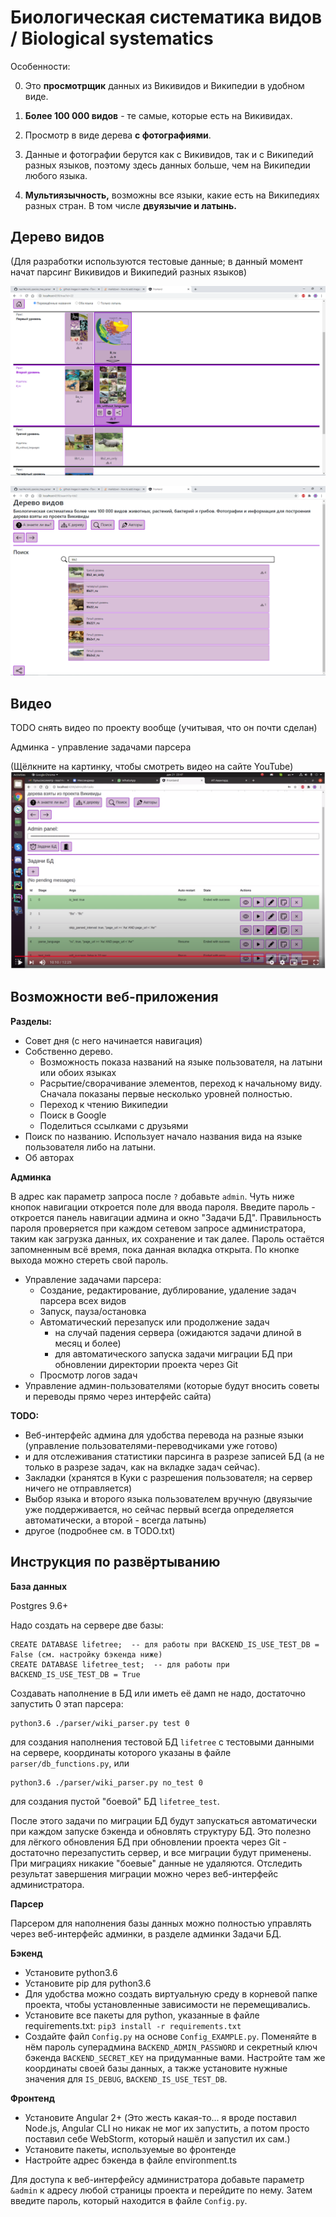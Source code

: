 <h1>Биологическая систематика видов / Biological systematics</h1>

Особенности:

0. Это **просмотрщик** данных из Викивидов и Википедии в удобном виде.

1. **Более 100 000 видов** - те самые, которые есть на Викивидах.

2. Просмотр в виде дерева **с фотографиями**.

3. Данные и фотографии берутся как с Викивидов, так и с Википедий разных языков,
   поэтому здесь данных больше, чем на Википедии любого языка.
   
4. **Мультиязычность,** возможны все языки, какие есть на Википедиях разных стран. В том числе **двуязычие и латынь.**




<h2>Дерево видов</h2>

(Для разработки используются тестовые данные; в данный момент начат парсинг Викивидов и Википедий разных языков)

![Дерево видов](Tree.png?raw=true "Title")

![Дерево видов](Search.png?raw=true "Title")




<h2>Видео</h2>

TODO снять видео по проекту вообще (учитывая, что он почти сделан)

Админка - управление задачами парсера

(Щёлкните на картинку, чтобы смотреть видео на сайте YouTube)
[![Админка - управление задачами парсера - смотреть видео](Videos-admin-parser_tasks.png?raw=true "Title")](https://youtu.be/pciVjlwQ92Q)




<h2>Возможности веб-приложения</h2>

**Разделы:**

- Совет дня (с него начинается навигация)
- Собственно дерево.
  - Возможность показа названий на языке пользователя, на латыни или обоих языках
  - Расрытие/сворачивание элементов, переход к начальному виду. Сначала показаны первые несколько уровней полностью.
  - Переход к чтению Википедии
  - Поиск в Google
  - Поделиться ссылками с друзьями
- Поиск по названию. Использует начало названия вида на языке пользователя либо на латыни.
- Об авторах

**Админка**

В адрес как параметр запроса после `?` добавьте `admin`.
Чуть ниже кнопок навигации откроется поле для ввода пароля.
Введите пароль - откроется панель навигации админа и окно "Задачи БД".
Правильность пароля проверяется при каждом сетевом запросе администратора,
таким как загрузка данных, их сохранение и так далее.
Пароль остаётся запомненным всё время, пока данная вкладка открыта. По кнопке выхода можно стереть свой пароль.

- Управление задачами парсера:
  - Создание, редактирование, дублирование, удаление задач парсера всех видов
  - Запуск, пауза/остановка
  - Автоматический перезапуск или продолжение задач
    - на случай падения сервера (ожидаются задачи длиной в месяц и более)
    - для автоматического запуска задачи миграции БД при обновлении директории проекта через Git
  - Просмотр логов задач
- Управление админ-пользователями (которые будут вносить советы и переводы прямо через интерфейс сайта)

**TODO:**
- Веб-интерфейс админа для удобства перевода на разные языки (управление пользователями-переводчиками уже готово)
- и для отслеживания статистики парсинга в разрезе записей БД (а не только в разрезе задач, как на вкладке задач сейчас).
- Закладки (хранятся в Куки с разрешения пользователя; на сервер ничего не отправляется)
- Выбор языка и второго языка пользователем вручную (двуязычие уже поддерживается, но сейчас первый всегда определяется автоматически, а второй - всегда латынь)
- другое (подробнее см. в TODO.txt)



<h2>Инструкция по развёртыванию</h2>

**База данных**

Postgres 9.6+

Надо создать на сервере две базы:
```
CREATE DATABASE lifetree;  -- для работы при BACKEND_IS_USE_TEST_DB = False (см. настройку бэкенда ниже)
CREATE DATABASE lifetree_test;  -- для работы при BACKEND_IS_USE_TEST_DB = True
```

Создавать наполнение в БД или иметь её дамп не надо, достаточно запустить 0 этап парсера:
```
python3.6 ./parser/wiki_parser.py test 0
```
для создания наполнения тестовой БД `lifetree` с тестовыми данными на сервере, координаты которого указаны в файле `parser/db_functions.py`,
или
```
python3.6 ./parser/wiki_parser.py no_test 0
```
для создания пустой "боевой" БД `lifetree_test`.

После этого задачи по миграции БД будут запускаться
автоматически при каждом запуске бэкенда и обновлять структуру БД.
Это полезно для лёгкого обновления БД при обновлении проекта через Git -
достаточно перезапустить сервер, и все миграции будут применены.
При миграциях никакие "боевые" данные не удаляются.
Отследить результат завершения миграции можно через веб-интерфейс администратора.

**Парсер**

Парсером для наполнения базы данных можно полностью управлять через веб-интерфейс админки,
в разделе админки Задачи БД.

**Бэкенд**

- Установите python3.6
- Установите pip для python3.6
- Для удобства можно создать виртуальную среду в корневой папке проекта,
чтобы установленные зависимости не перемещивались.
- Установите все пакеты для python, указанные в файле requirements.txt:
`pip3 install -r requirements.txt`
- Создайте файл `Config.py` на основе `Config_EXAMPLE.py`.
 Поменяйте в нём пароль суперадмина `BACKEND_ADMIN_PASSWORD` и секретный ключ бэкенда `BACKEND_SECRET_KEY` на придуманные вами.
 Настройте там же координаты своей базы данных, а также установите нужные значения для `IS_DEBUG`, `BACKEND_IS_USE_TEST_DB`.

**Фронтенд**

- Установите Angular 2+
(Это жесть какая-то... я вроде поставил Node.js, Angular CLI но никак не мог их запустить, а потом просто поставил себе WebStorm, который нашёл и запустил их сам.)
- Установите пакеты, используемые во фронтенде
- Настройте адрес бэкенда в файле environment.ts

Для доступа к веб-интерфейсу администратора добавьте параметр `&admin`
к адресу любой страницы проекта и перейдите по нему.
Затем введите пароль, который находится в файле `Config.py`.